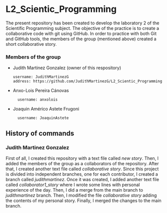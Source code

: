 # L2_Scientic_Programming
The present repository has been created to develop the laboratory 2 of the Scientific Programming subject. The objective of the practice is to create a collaborative code with git using GitHub. 
In order to practice with both Git and GitHub tools, the members of the group (mentioned above) created a short collaborative story.   

### Members of the group
- Judith Martinez Gonzalez (owner of this respository)

  ```
  username: JudithMartinezG
  address: https://github.com/JudithMartinezG/L2_Scientic_Programming
  ```
  
- Anxo-Lois Pereira Cánovas

  ```
    username: anxolois
   ```
- Joaquin Américo Astete Frugoni

  ```
    username: JoaquinAstete
  ```


## History of commands
### Judith Martinez Gonzalez
First of all, I created this repository with a text file called *new story*. Then, I added the members of the group as a collaborators of the repository. After that, I created another text file called *collaborative story*. 
Since this project is divided into independent branches, one for each contributor, I created a branch called *judithmartinez*. Once it was created, I added another text file called *collaborator1_story* where I wrote some lines with personal experience of the day. Then, I did a merge from the main branch to *judithmartinez* branch. Then, I modified the file *collaborative story* adding the contents of my personal story. Finally, I merged the changes to the main branch. 
